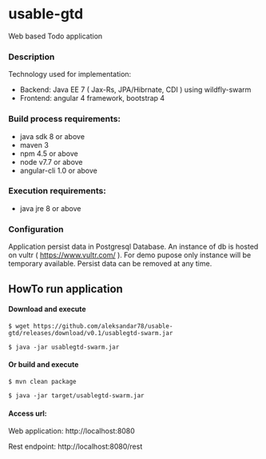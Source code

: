 # usable-gtd
Web based Todo application

### Description
Technology used for implementation:
* Backend: Java EE 7 ( Jax-Rs, JPA/Hibrnate, CDI ) using wildfly-swarm
* Frontend: angular 4 framework, bootstrap 4

### Build process requirements:
* java sdk 8 or above
* maven 3
* npm 4.5 or above
* node v7.7 or above
* angular-cli 1.0 or above

### Execution requirements:
* java jre 8 or above

### Configuration
Application persist data in Postgresql Database. 
An instance of db is hosted on vultr ( https://www.vultr.com/ ). 
For demo pupose only instance will be temporary available.
Persist data can be removed at any time.

## HowTo run application

#### Download and execute
```shell
$ wget https://github.com/aleksandar78/usable-gtd/releases/download/v0.1/usablegtd-swarm.jar

$ java -jar usablegtd-swarm.jar
```

#### Or build and execute

```shell
$ mvn clean package

$ java -jar target/usablegtd-swarm.jar
```

#### Access url:
Web application: http://localhost:8080

Rest endpoint: http://localhost:8080/rest